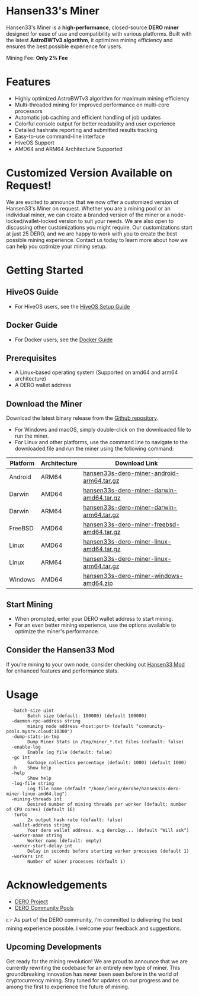 # Hansen33's Miner

Hansen33's Miner is a **high-performance**, closed-source **DERO miner** designed for ease of use and compatibility with various platforms. Built with the latest **AstroBWTv3 algorithm**, it optimizes mining efficiency and ensures the best possible experience for users.

Mining Fee: **Only 2% Fee**

# Features

- Highly optimized AstroBWTv3 algorithm for maximum mining efficiency
- Multi-threaded mining for improved performance on multi-core processors
- Automatic job caching and efficient handling of job updates
- Colorful console output for better readability and user experience
- Detailed hashrate reporting and submitted results tracking
- Easy-to-use command-line interface
- HiveOS Support
- AMD64 and ARM64 Architecture Supported

# Customized Version Available on Request!

We are excited to announce that we now offer a customized version of Hansen33's Miner on request. Whether you are a mining pool or an individual miner, we can create a branded version of the miner or a node-locked/wallet-locked version to suit your needs. We are also open to discussing other customizations you might require. Our customizations start at just 25 DERO, and we are happy to work with you to create the best possible mining experience. Contact us today to learn more about how we can help you optimize your mining setup.

# Getting Started

## HiveOS Guide

- For HiveOS users, see the [HiveOS Setup Guide](HiveOS.md)

## Docker Guide

- For Docker users, see the [Docker Guide](Docker.md)

## Prerequisites

- A Linux-based operating system (Supported on amd64 and arm64 architecture)
- A DERO wallet address

## Download the Miner

Download the latest binary release from the [Github repository](https://github.com/Hansen333/Hansen33-s-DERO-Miner/releases).

- For Windows and macOS, simply double-click on the downloaded file to run the miner.
- For Linux and other platforms, use the command line to navigate to the downloaded file and run the miner using the following command:

| Platform | Architecture | Download Link |
| -------- | ------------ | ------------- |
| Android  | ARM64        | [hansen33s-dero-miner-android-arm64.tar.gz](https://github.com/hansen333/dero-miner/releases/latest/download/hansen33s-dero-miner-android-arm64.tar.gz) |
| Darwin   | AMD64        | [hansen33s-dero-miner-darwin-amd64.tar.gz](https://github.com/hansen333/dero-miner/releases/latest/download/hansen33s-dero-miner-darwin-amd64.tar.gz) |
| Darwin   | ARM64        | [hansen33s-dero-miner-darwin-arm64.tar.gz](https://github.com/hansen333/dero-miner/releases/latest/download/hansen33s-dero-miner-darwin-arm64.tar.gz) |
| FreeBSD  | AMD64        | [hansen33s-dero-miner-freebsd-amd64.tar.gz](https://github.com/hansen333/dero-miner/releases/latest/download/hansen33s-dero-miner-freebsd-amd64.tar.gz) |
| Linux    | AMD64        | [hansen33s-dero-miner-linux-amd64.tar.gz](https://github.com/hansen333/dero-miner/releases/latest/download/hansen33s-dero-miner-linux-amd64.tar.gz) |
| Linux    | ARM64        | [hansen33s-dero-miner-linux-arm64.tar.gz](https://github.com/hansen333/dero-miner/releases/latest/download/hansen33s-dero-miner-linux-arm64.tar.gz) |
| Windows  | AMD64        | [hansen33s-dero-miner-windows-amd64.zip](https://github.com/hansen333/dero-miner/releases/latest/download/hansen33s-dero-miner-windows-amd64.zip) |

## Start Mining

- When prompted, enter your DERO wallet address to start mining.
- For an even better mining experience, use the options available to optimize the miner's performance.

## Consider the Hansen33 Mod

If you're mining to your own node, consider checking out [Hansen33 Mod](https://github.com/Hansen333/derohe-Hansen33-mod/releases) for enhanced features and performance stats.


# Usage

```
  -batch-size uint
    	Batch size (default: 100000) (default 100000)
  -daemon-rpc-address string
    	mining node address <host:port> (default "community-pools.mysrv.cloud:10300")
  -dump-stats-in-tmp
    	Dump Miner Stats in /tmp/miner_*.txt files (default: false)
  -enable-log
    	Enable log file (default: false)
  -gc int
    	Garbage collection percentage (default: 1000) (default 1000)
  -h	Show help
  -help
    	Show help
  -log-file string
    	Log file name (default "/home/lenny/derohe/hansen33s-dero-miner-linux-amd64.log")
  -mining-threads int
    	Desired number of mining threads per worker (default: number of CPU cores) (default 16)
  -turbo
    	2x output hash rate (default: false)
  -wallet-address string
    	Your dero wallet address. e.g dero1qy... (default "Will ask")
  -worker-name string
    	Worker name (default: empty)
  -worker-start-delay int
    	Delay in seconds before starting worker processes (default 1)
  -workers int
    	Number of miner processes (default 1)
```

# Acknowledgements

- [DERO Project](https://github.com/deroproject/derohe)
- [DERO Community Pools](https://community-pools.mysrv.cloud/)

👉 As part of the DERO community, I'm committed to delivering the best mining experience possible. I welcome your feedback and suggestions.

## Upcoming Developments

Get ready for the mining revolution! We are proud to announce that we are currently rewriting the codebase for an entirely new type of miner. This groundbreaking innovation has never been seen before in the world of cryptocurrency mining. Stay tuned for updates on our progress and be among the first to experience the future of mining.